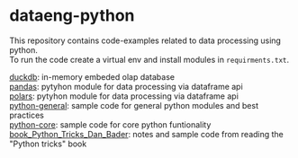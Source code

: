 # dataeng-python
This repository contains code-examples related to data processing using python.\
To run the code create a virtual env and install modules in `requirments.txt`.

[duckdb](./duckdb/): in-memory embeded olap database\
[pandas](./pandas/): pytyhon module for data processing via dataframe api\
[polars](./polars/): pytyhon module for data processing via dataframe api\
[python-general](./python-general/): sample code for general python modules and best practices \
[python-core](./python-core/): sample code for core python funtionality \
[book_Python_Tricks_Dan_Bader](./book_Python_Tricks_Dan_Bader/): notes and sample code from reading the "Python tricks" book